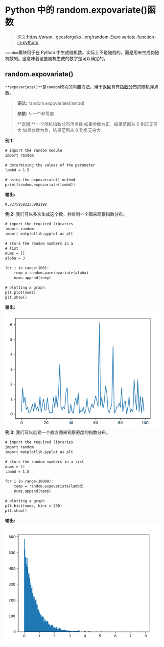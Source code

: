 # Python 中的 random.expovariate()函数

> 原文:[https://www . geesforgeks . org/random-Expo variate-function-in-python/](https://www.geeksforgeeks.org/random-expovariate-function-in-python/)

`random`模块用于在 Python 中生成随机数。实际上不是随机的，而是用来生成伪随机数的。这意味着这些随机生成的数字是可以确定的。

## random.expovariate()

`**expovariate()**`是`random`模块的内置方法。用于返回具有[指数分布](https://en.wikipedia.org/wiki/Exponential_distribution)的随机浮点数。

> **语法:** random.expovariate(lambd)
> 
> **参数:**
> λ:一个非零值
> 
> **返回:**一个随机指数分布浮点数
> 如果参数为正，结果范围从 0 到正无穷大
> 如果参数为负，结果范围从 0 到负无穷大

**例 1:**

```
# import the random module
import random

# determining the values of the parameter
lambd = 1.5

# using the expovariate() method
print(random.expovariate(lambd))
```

**输出:**

```
0.22759592233982198
```

**例 2:** 我们可以多次生成这个数，并绘制一个图来观察指数分布。

```
# import the required libraries 
import random 
import matplotlib.pyplot as plt 

# store the random numbers in a  
# list 
nums = [] 
alpha = 3

for i in range(100): 
    temp = random.paretovariate(alpha)
    nums.append(temp) 

# plotting a graph 
plt.plot(nums) 
plt.show()
```

**输出:**
![](img/7ce4cdefc47f3148e7812ddaeebbb985.png)
**例 3:** 我们可以创建一个直方图来观察密度的指数分布。

```
# import the required libraries 
import random 
import matplotlib.pyplot as plt 

# store the random numbers in a list 
nums = [] 
lambd = 1.5

for i in range(10000): 
    temp = random.expovariate(lambd)
    nums.append(temp) 

# plotting a graph 
plt.hist(nums, bins = 200) 
plt.show()
```

**输出:**
![](img/07ea1a1b9a4c89ce923627dcd65e3061.png)